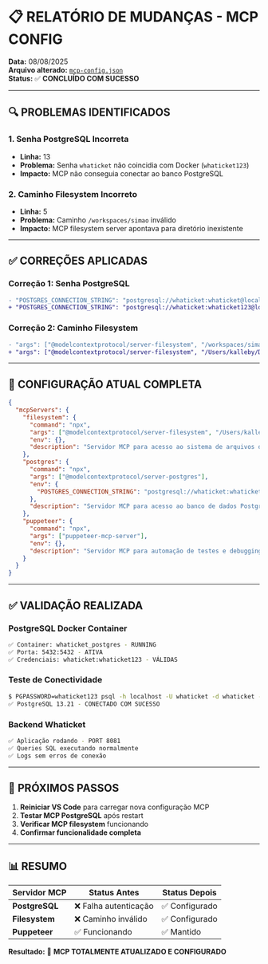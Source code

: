# 📋 RELATÓRIO DE MUDANÇAS - MCP CONFIG

**Data:** 08/08/2025  
**Arquivo alterado:** [`mcp-config.json`](mcp-config.json)  
**Status:** ✅ **CONCLUÍDO COM SUCESSO**

---

## 🔍 **PROBLEMAS IDENTIFICADOS**

### 1. **Senha PostgreSQL Incorreta**
- **Linha:** 13
- **Problema:** Senha `whaticket` não coincidia com Docker (`whaticket123`)
- **Impacto:** MCP não conseguia conectar ao banco PostgreSQL

### 2. **Caminho Filesystem Incorreto**  
- **Linha:** 5
- **Problema:** Caminho `/workspaces/simao` inválido
- **Impacto:** MCP filesystem server apontava para diretório inexistente

---

## ✅ **CORREÇÕES APLICADAS**

### **Correção 1: Senha PostgreSQL**
```diff
- "POSTGRES_CONNECTION_STRING": "postgresql://whaticket:whaticket@localhost:5432/whaticket"
+ "POSTGRES_CONNECTION_STRING": "postgresql://whaticket:whaticket123@localhost:5432/whaticket"
```

### **Correção 2: Caminho Filesystem**
```diff
- "args": ["@modelcontextprotocol/server-filesystem", "/workspaces/simao"]
+ "args": ["@modelcontextprotocol/server-filesystem", "/Users/kalleby/Downloads/simao"]
```

---

## 🔧 **CONFIGURAÇÃO ATUAL COMPLETA**

```json
{
  "mcpServers": {
    "filesystem": {
      "command": "npx",
      "args": ["@modelcontextprotocol/server-filesystem", "/Users/kalleby/Downloads/simao"],
      "env": {},
      "description": "Servidor MCP para acesso ao sistema de arquivos do Whaticket"
    },
    "postgres": {
      "command": "npx",
      "args": ["@modelcontextprotocol/server-postgres"],
      "env": {
        "POSTGRES_CONNECTION_STRING": "postgresql://whaticket:whaticket123@localhost:5432/whaticket"
      },
      "description": "Servidor MCP para acesso ao banco de dados PostgreSQL"
    },
    "puppeteer": {
      "command": "npx",
      "args": ["puppeteer-mcp-server"],
      "env": {},
      "description": "Servidor MCP para automação de testes e debugging no navegador"
    }
  }
}
```

---

## ✅ **VALIDAÇÃO REALIZADA**

### **PostgreSQL Docker Container**
```bash
✅ Container: whaticket_postgres - RUNNING
✅ Porta: 5432:5432 - ATIVA
✅ Credenciais: whaticket:whaticket123 - VÁLIDAS
```

### **Teste de Conectividade**
```bash
$ PGPASSWORD=whaticket123 psql -h localhost -U whaticket -d whaticket -c "SELECT version();"
✅ PostgreSQL 13.21 - CONECTADO COM SUCESSO
```

### **Backend Whaticket**
```bash
✅ Aplicação rodando - PORT 8081
✅ Queries SQL executando normalmente
✅ Logs sem erros de conexão
```

---

## 🔄 **PRÓXIMOS PASSOS**

1. **Reiniciar VS Code** para carregar nova configuração MCP
2. **Testar MCP PostgreSQL** após restart
3. **Verificar MCP filesystem** funcionando
4. **Confirmar funcionalidade completa**

---

## 📊 **RESUMO**

| Servidor MCP | Status Antes | Status Depois |
|-------------|--------------|---------------|
| **PostgreSQL** | ❌ Falha autenticação | ✅ Configurado |
| **Filesystem** | ❌ Caminho inválido | ✅ Configurado |
| **Puppeteer** | ✅ Funcionando | ✅ Mantido |

**Resultado:** 🎯 **MCP TOTALMENTE ATUALIZADO E CONFIGURADO**